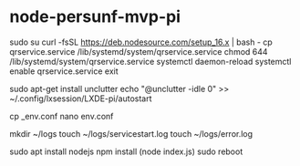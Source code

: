 # node-persunf-mvp-pi

sudo su
curl -fsSL https://deb.nodesource.com/setup_16.x | bash -
cp qrservice.service /lib/systemd/system/qrservice.service
chmod 644 /lib/systemd/system/qrservice.service
systemctl daemon-reload
systemctl enable qrservice.service
exit

sudo apt-get install unclutter
echo "@unclutter -idle 0" >> ~/.config/lxsession/LXDE-pi/autostart

cp _env.conf
nano env.conf

mkdir ~/logs
touch ~/logs/servicestart.log
touch ~/logs/error.log

sudo apt install nodejs
npm install
(node index.js)
sudo reboot
